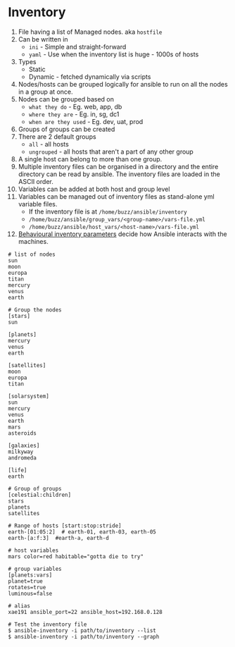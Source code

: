 # Inventory

1. File having a list of Managed nodes. aka `hostfile`
2. Can be written in
    - `ini` - Simple and straight-forward
    - `yaml` - Use when the inventory list is huge - 1000s of hosts
3. Types
    - Static
    - Dynamic - fetched dynamically via scripts
4. Nodes/hosts can be grouped logically for ansible to run on all the nodes in a group at once.
5. Nodes can be grouped based on
    - `what they do` - Eg. web, app, db
    - `where they are` - Eg. in, sg, dc1
    - `when are they used` - Eg. dev, uat, prod
6. Groups of groups can be created
7. There are 2 default groups
    - `all` - all hosts
    - `ungrouped` - all hosts that aren't a part of any other group 
8. A single host can belong to more than one group.
9. Multiple inventory files can be organised in a directory and the entire directory can be read by ansible. The inventory files are loaded in the ASCII order. 
10. Variables can be added at both host and group level
11. Variables can be managed out of inventory files as stand-alone yml variable files.
    - If the inventory file is at `/home/buzz/ansible/inventory`
    - `/home/buzz/ansible/group_vars/<group-name>/vars-file.yml`
    - `/home/buzz/ansible/host_vars/<host-name>/vars-file.yml`
12. [Behavioural inventory parameters](https://docs.ansible.com/ansible/latest/inventory_guide/intro_inventory.html#connecting-to-hosts-behavioral-inventory-parameters) decide how Ansible interacts with the machines. 
```
# list of nodes
sun
moon
europa
titan
mercury
venus
earth

# Group the nodes
[stars]
sun

[planets]
mercury
venus
earth

[satellites]
moon
europa
titan

[solarsystem]
sun
mercury
venus
earth
mars
asteroids

[galaxies]
milkyway
andromeda

[life]
earth

# Group of groups
[celestial:children]
stars
planets
satellites

# Range of hosts [start:stop:stride]
earth-[01:05:2]  # earth-01, earth-03, earth-05 
earth-[a:f:3]  #earth-a, earth-d

# host variables
mars color=red habitable="gotta die to try"

# group variables
[planets:vars]
planet=true
rotates=true
luminous=false

# alias
xae191 ansible_port=22 ansible_host=192.168.0.128

# Test the inventory file
$ ansible-inventory -i path/to/inventory --list
$ ansible-inventory -i path/to/inventory --graph
```